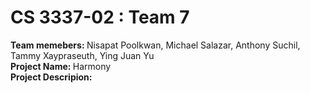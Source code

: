 #  CS 3337-02 : Team 7 
<div><b>Team memebers: </b> Nisapat Poolkwan, Michael Salazar, Anthony Suchil, Tammy Xaypraseuth, Ying Juan Yu <br><div>
<div><b>Project Name: </b>Harmony</div>
<div><b>Project Descripion: </b></div>
